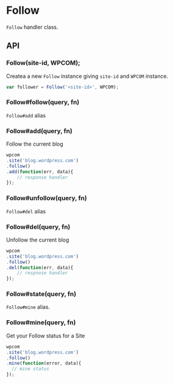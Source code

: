 # Follow

`Follow` handler class.

## API

### Follow(site-id, WPCOM);

Createa a new `Follow` instance giving `site-id` and `WPCOM` instance.

```js
var follower = Follow('<site-id>', WPCOM);
```

### Follow#follow(query, fn)

`Follow#add` alias

### Follow#add(query, fn)

Follow the current blog

```js
wpcom
.site('blog.wordpress.com')
.follow()
.add(function(err, data){
	// response handler
});
```

### Follow#unfollow(query, fn)

`Follow#del` alias

### Follow#del(query, fn)

Unfollow the current blog

```js
wpcom
.site('blog.wordpress.com')
.follow()
.del(function(err, data){
	// respnose handler
});
```

### Follow#state(query, fn)

`Follow#mine` alias.

### Follow#mine(query, fn)

Get your Follow status for a Site

```js
wpcom
.site('blog.wordpress.com')
.follow()
.mine(function(error, data){
  // mine status
});
```
